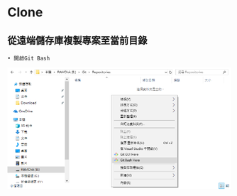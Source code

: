 # Clone
## 從遠端儲存庫複製專案至當前目錄
```
• 開啟Git Bash
```
![Alt Text](https://raw.githubusercontent.com/MinecraftDawn/Git/master/Image/%E9%96%8B%E5%95%9FgitBash.png)
